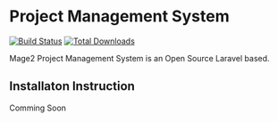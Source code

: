 # Project Management System

[![Build Status](https://travis-ci.org/mage2/project-management-system.svg)](https://travis-ci.org/mage2/project-management-system)
[![Total Downloads](https://poser.pugx.org/lmage2/project-management-system/d/total.svg)](https://packagist.org/packages/mage2/project-management-system)

Mage2 Project Management System is an Open Source Laravel based.

## Installaton Instruction

Comming Soon